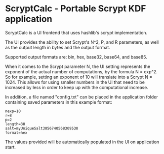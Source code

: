 # ScryptCalc - Portable Scrypt KDF application

ScryptCalc is a UI frontend that uses hashlib's scrypt implementation.

The UI provides the ability to set Scrypt's N^2, P, and R parameters, as well as the output length in bytes and the output format.

Supported output formats are: bin, hex, base32, base64, and base85.

When it comes to the Scrypt parameter N, the UI setting represents the exponent of the actual number of computations, by the formula N = exp^2. So for example, setting an exponent of 10 will translate into a Scrypt N = 1024. This allows for using smaller numbers in the UI that need to be increased by less in order to keep up with the computational increase.

In addition, a file named "config.txt" can be placed in the application folder containing saved parameters in this example format:

```
nexp=10
r=8
p=2
length=30
salt=myUniqueSalt3056740568309530
format=hex
```

The values provided will be automatically populated in the UI on application start.
